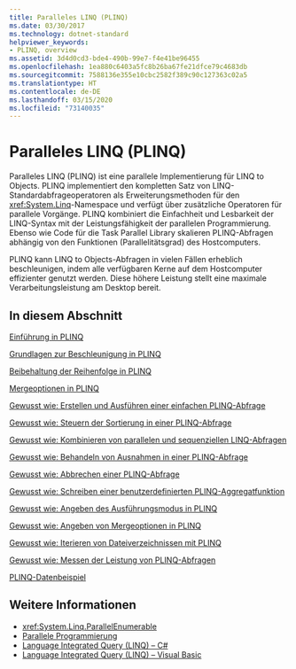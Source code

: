 ```yaml
---
title: Paralleles LINQ (PLINQ)
ms.date: 03/30/2017
ms.technology: dotnet-standard
helpviewer_keywords:
- PLINQ, overview
ms.assetid: 3d4d0cd3-bde4-490b-99e7-f4e41be96455
ms.openlocfilehash: 1ea880c6403a5fc8b26ba67fe21dfce79c4683db
ms.sourcegitcommit: 7588136e355e10cbc2582f389c90c127363c02a5
ms.translationtype: HT
ms.contentlocale: de-DE
ms.lasthandoff: 03/15/2020
ms.locfileid: "73140035"
---
```

# <a name="parallel-linq-plinq"></a>Paralleles LINQ (PLINQ)
Paralleles LINQ (PLINQ) ist eine parallele Implementierung für LINQ to Objects. PLINQ implementiert den kompletten Satz von LINQ-Standardabfrageoperatoren als Erweiterungsmethoden für den <xref:System.Linq>-Namespace und verfügt über zusätzliche Operatoren für parallele Vorgänge. PLINQ kombiniert die Einfachheit und Lesbarkeit der LINQ-Syntax mit der Leistungsfähigkeit der parallelen Programmierung. Ebenso wie Code für die Task Parallel Library skalieren PLINQ-Abfragen abhängig von den Funktionen (Parallelitätsgrad) des Hostcomputers.  
  
 PLINQ kann LINQ to Objects-Abfragen in vielen Fällen erheblich beschleunigen, indem alle verfügbaren Kerne auf dem Hostcomputer effizienter genutzt werden. Diese höhere Leistung stellt eine maximale Verarbeitungsleistung am Desktop bereit.  
  
## <a name="in-this-section"></a>In diesem Abschnitt  
 [Einführung in PLINQ](../../../docs/standard/parallel-programming/introduction-to-plinq.md)  
  
 [Grundlagen zur Beschleunigung in PLINQ](../../../docs/standard/parallel-programming/understanding-speedup-in-plinq.md)  
  
 [Beibehaltung der Reihenfolge in PLINQ](../../../docs/standard/parallel-programming/order-preservation-in-plinq.md)  
  
 [Mergeoptionen in PLINQ](../../../docs/standard/parallel-programming/merge-options-in-plinq.md)  
  
 [Gewusst wie: Erstellen und Ausführen einer einfachen PLINQ-Abfrage](../../../docs/standard/parallel-programming/how-to-create-and-execute-a-simple-plinq-query.md)  
  
 [Gewusst wie: Steuern der Sortierung in einer PLINQ-Abfrage](../../../docs/standard/parallel-programming/how-to-control-ordering-in-a-plinq-query.md)  
  
 [Gewusst wie: Kombinieren von parallelen und sequenziellen LINQ-Abfragen](../../../docs/standard/parallel-programming/how-to-combine-parallel-and-sequential-linq-queries.md)  
  
 [Gewusst wie: Behandeln von Ausnahmen in einer PLINQ-Abfrage](../../../docs/standard/parallel-programming/how-to-handle-exceptions-in-a-plinq-query.md)  
  
 [Gewusst wie: Abbrechen einer PLINQ-Abfrage](../../../docs/standard/parallel-programming/how-to-cancel-a-plinq-query.md)  
  
 [Gewusst wie: Schreiben einer benutzerdefinierten PLINQ-Aggregatfunktion](../../../docs/standard/parallel-programming/how-to-write-a-custom-plinq-aggregate-function.md)  
  
 [Gewusst wie: Angeben des Ausführungsmodus in PLINQ](../../../docs/standard/parallel-programming/how-to-specify-the-execution-mode-in-plinq.md)  
  
 [Gewusst wie: Angeben von Mergeoptionen in PLINQ](../../../docs/standard/parallel-programming/how-to-specify-merge-options-in-plinq.md)  
  
 [Gewusst wie: Iterieren von Dateiverzeichnissen mit PLINQ](../../../docs/standard/parallel-programming/how-to-iterate-file-directories-with-plinq.md)  
  
 [Gewusst wie: Messen der Leistung von PLINQ-Abfragen](../../../docs/standard/parallel-programming/how-to-measure-plinq-query-performance.md)  
  
 [PLINQ-Datenbeispiel](../../../docs/standard/parallel-programming/plinq-data-sample.md)  
  
## <a name="see-also"></a>Weitere Informationen

- <xref:System.Linq.ParallelEnumerable>
- [Parallele Programmierung](../../../docs/standard/parallel-programming/index.md)
- [Language Integrated Query (LINQ) – C#](../../csharp/programming-guide/concepts/linq/index.md)  
- [Language Integrated Query (LINQ) – Visual Basic](../../visual-basic/programming-guide/concepts/linq/index.md)  
